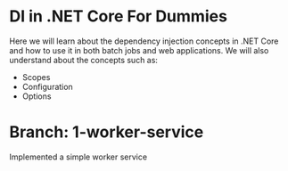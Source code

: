# DI in .NET Core For Dummies

Here we will learn about the dependency injection concepts in .NET Core and how to use it in both batch jobs and web applications. We will also understand about the concepts such as:
* Scopes
* Configuration
* Options

# Branch: 1-worker-service

Implemented a simple worker service
